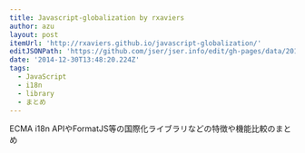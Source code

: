 ```yaml
---
title: Javascript-globalization by rxaviers
author: azu
layout: post
itemUrl: 'http://rxaviers.github.io/javascript-globalization/'
editJSONPath: 'https://github.com/jser/jser.info/edit/gh-pages/data/2014/12/index.json'
date: '2014-12-30T13:48:20.224Z'
tags:
  - JavaScript
  - i18n
  - library
  - まとめ
---
```

ECMA i18n APIやFormatJS等の国際化ライブラリなどの特徴や機能比較のまとめ
